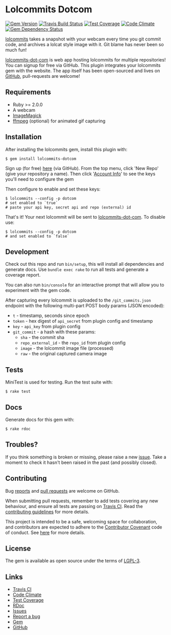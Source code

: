 # Lolcommits Dotcom

[![Gem Version](https://img.shields.io/gem/v/lolcommits-dotcom.svg?style=flat)](http://rubygems.org/gems/lolcommits-dotcom)
[![Travis Build Status](https://travis-ci.org/lolcommits/lolcommits-dotcom.svg?branch=master)](https://travis-ci.org/lolcommits/lolcommits-dotcom)
[![Test Coverage](https://codeclimate.com/github/lolcommits/lolcommits-dotcom/badges/coverage.svg)](https://codeclimate.com/github/lolcommits/lolcommits-dotcom/coverage)
[![Code Climate](https://codeclimate.com/github/lolcommits/lolcommits-dotcom/badges/gpa.svg)](https://codeclimate.com/github/lolcommits/lolcommits-dotcom)
[![Gem Dependency Status](https://gemnasium.com/badges/github.com/lolcommits/lolcommits-dotcom.svg)](https://gemnasium.com/github.com/lolcommits/lolcommits-dotcom)

[lolcommits](https://lolcommits.github.io/) takes a snapshot with your webcam
every time you git commit code, and archives a lolcat style image with it. Git
blame has never been so much fun!

[lolcommits-dot-com](http://lolcommits-dot-com.herokuapp.com) is web app hosting
lolcommits for multiple repositories! You can signup for free via GitHub. This
plugin integrates your lolcommits gem with the website. The app itself has been
open-sourced and lives on
[GitHub](https://github.com/lolcommits/lolcommits-dot-com), pull-requests are
welcome!

## Requirements

* Ruby >= 2.0.0
* A webcam
* [ImageMagick](http://www.imagemagick.org)
* [ffmpeg](https://www.ffmpeg.org) (optional) for animated gif capturing

## Installation

After installing the lolcommits gem, install this plugin with:

    $ gem install lolcommits-dotcom

Sign up (for free) [here](http://lolcommits-dot-com.herokuapp.com) (via GitHub).
From the top menu, click 'New Repo' (give your repository a name). Then click
'[Account Info](http://lolcommits-dot-com.herokuapp.com/users/account)' to see
the keys you'll need to configure the gem

Then configure to enable and set these keys:

    $ lolcommits --config -p dotcom
    # set enabled to `true`
    # paste your api key, secret api and repo (external) id

That's it! Your next lolcommit will be sent to
[lolcommits-dot-com](http://lolcommits-dot-com.herokuapp.com). To disable use:

    $ lolcommits --config -p dotcom
    # and set enabled to `false`

## Development

Check out this repo and run `bin/setup`, this will install all dependencies and
generate docs. Use `bundle exec rake` to run all tests and generate a coverage
report.

You can also run `bin/console` for an interactive prompt that will allow you to
experiment with the gem code.

After capturing every lolcommit is uploaded to the `/git_commits.json` endpoint
with the following multi-part POST body params (JSON encoded):

* `t` - timestamp, seconds since epoch
* `token` - hex digest of `api_secret` from plugin config and timestamp
* `key` - `api_key` from plugin config
* `git_commit` - a hash with these params:
  * `sha` - the commit sha
  * `repo_external_id` - the `repo_id` from plugin config
  * `image` - the lolcommit image file (processed)
  * `raw` - the original captured camera image

## Tests

MiniTest is used for testing. Run the test suite with:

    $ rake test

## Docs

Generate docs for this gem with:

    $ rake rdoc

## Troubles?

If you think something is broken or missing, please raise a new
[issue](https://github.com/lolcommits/lolcommits-dotcom/issues). Take
a moment to check it hasn't been raised in the past (and possibly closed).

## Contributing

Bug [reports](https://github.com/lolcommits/lolcommits-dotcom/issues) and [pull
requests](https://github.com/lolcommits/lolcommits-dotcom/pulls) are welcome on
GitHub.

When submitting pull requests, remember to add tests covering any new behaviour,
and ensure all tests are passing on [Travis
CI](https://travis-ci.org/lolcommits/lolcommits-dotcom). Read the
[contributing
guidelines](https://github.com/lolcommits/lolcommits-dotcom/blob/master/CONTRIBUTING.md)
for more details.

This project is intended to be a safe, welcoming space for collaboration, and
contributors are expected to adhere to the [Contributor
Covenant](http://contributor-covenant.org) code of conduct. See
[here](https://github.com/lolcommits/lolcommits-dotcom/blob/master/CODE_OF_CONDUCT.md)
for more details.

## License

The gem is available as open source under the terms of
[LGPL-3](https://opensource.org/licenses/LGPL-3.0).

## Links

* [Travis CI](https://travis-ci.org/lolcommits/lolcommits-dotcom)
* [Code Climate](https://codeclimate.com/github/lolcommits/lolcommits-dotcom)
* [Test Coverage](https://codeclimate.com/github/lolcommits/lolcommits-dotcom/coverage)
* [RDoc](http://rdoc.info/projects/lolcommits/lolcommits-dotcom)
* [Issues](http://github.com/lolcommits/lolcommits-dotcom/issues)
* [Report a bug](http://github.com/lolcommits/lolcommits-dotcom/issues/new)
* [Gem](http://rubygems.org/gems/lolcommits-dotcom)
* [GitHub](https://github.com/lolcommits/lolcommits-dotcom)
